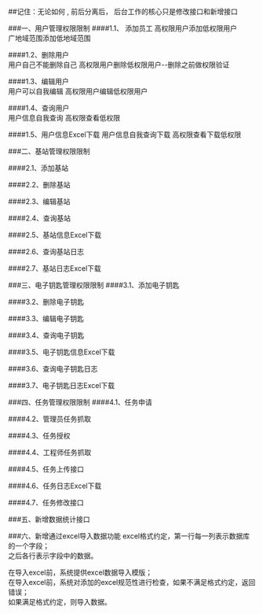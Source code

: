 ##记住：无论如何 , 前后分离后， 后台工作的核心只是修改接口和新增接口

###一、用户管理权限限制
####1.1、	添加员工
高权限用户添加低权限用户  
广地域范围添加低地域范围

####1.2、删除用户	
用户自己不能删除自己
高权限用户删除低权限用户--删除之前做权限验证

####1.3、编辑用户	
用户可以自我编辑
高权限用户编辑低权限用户

####1.4、查询用户	
用户信息自我查询 
高权限查看低权限 

####1.5、用户信息Excel下载	
用户信息自我查询下载 
高权限查看下载低权限 

###二、基站管理权限限制

####2.1、添加基站


####2.2、删除基站	


####2.3、编辑基站


####2.4、查询基站	


####2.5、基站信息Excel下载	


####2.6、查询基站日志	


####2.7、基站日志Excel下载	



###三、电子钥匙管理权限限制
####3.1、添加电子钥匙


####3.2、删除电子钥匙	


####3.3、编辑电子钥匙


####3.4、查询电子钥匙	


####3.5、电子钥匙信息Excel下载	


####3.6、查询电子钥匙日志	


####3.7、电子钥匙日志Excel下载	


###四、任务管理权限限制
####4.1、任务申请	


####4.2、管理员任务抓取	


####4.3、任务授权	


####4.4、工程师任务抓取	


####4.5、任务上传接口	


####4.6、任务日志Excel下载	


####4.7、任务修改接口	



###五、新增数据统计接口




###六、新增通过excel导入数据功能
excel格式约定，第一行每一列表示数据库的一个字段；  
之后各行表示字段中的数据。  

在导入excel前，系统提供excel数据导入模版；  
在导入excel前，系统对添加的excel规范性进行检查，如果不满足格式约定，返回错误；  
如果满足格式约定，则导入数据。  


